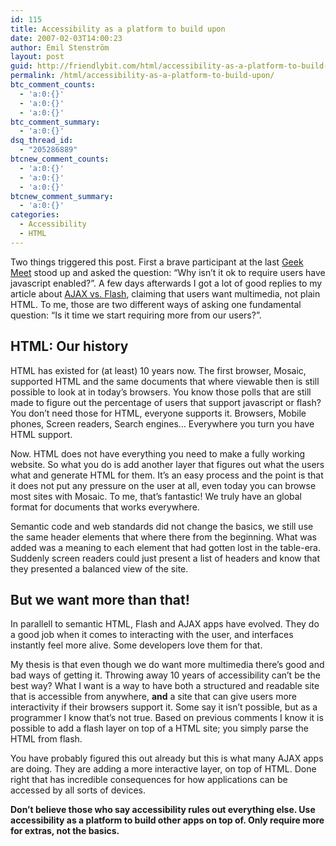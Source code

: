 ```yaml
---
id: 115
title: Accessibility as a platform to build upon
date: 2007-02-03T14:00:23
author: Emil Stenström
layout: post
guid: http://friendlybit.com/html/accessibility-as-a-platform-to-build-upon/
permalink: /html/accessibility-as-a-platform-to-build-upon/
btc_comment_counts:
  - 'a:0:{}'
  - 'a:0:{}'
  - 'a:0:{}'
btc_comment_summary:
  - 'a:0:{}'
dsq_thread_id:
  - "205286889"
btcnew_comment_counts:
  - 'a:0:{}'
  - 'a:0:{}'
  - 'a:0:{}'
btcnew_comment_summary:
  - 'a:0:{}'
categories:
  - Accessibility
  - HTML
---
```

Two things triggered this post. First a brave participant at the last [Geek Meet](http://www.robertnyman.com/geekmeet/) stood up and asked the question: &#8220;Why isn&#8217;t it ok to require users have javascript enabled?&#8221;. A few days afterwards I got a lot of good replies to my article about [AJAX vs. Flash](/js/flash-only-vs-ajax-sites/), claiming that users want multimedia, not plain HTML. To me, those are two different ways of asking one fundamental question: &#8220;Is it time we start requiring more from our users?&#8221;.

## HTML: Our history

HTML has existed for (at least) 10 years now. The first browser, Mosaic, supported HTML and the same documents that where viewable then is still possible to look at in today&#8217;s browsers. You know those polls that are still made to figure out the percentage of users that support javascript or flash? You don&#8217;t need those for HTML, everyone supports it. Browsers, Mobile phones, Screen readers, Search engines&#8230; Everywhere you turn you have HTML support.

Now. HTML does not have everything you need to make a fully working website. So what you do is add another layer that figures out what the users what and generate HTML for them. It&#8217;s an easy process and the point is that it does not put any pressure on the user at all, even today you can browse most sites with Mosaic. To me, that&#8217;s fantastic! We truly have an global format for documents that works everywhere.

Semantic code and web standards did not change the basics, we still use the same header elements that where there from the beginning. What was added was a meaning to each element that had gotten lost in the table-era. Suddenly screen readers could just present a list of headers and know that they presented a balanced view of the site.

## But we want more than that!

In parallell to semantic HTML, Flash and AJAX apps have evolved. They do a good job when it comes to interacting with the user, and interfaces instantly feel more alive. Some developers love them for that.

My thesis is that even though we do want more multimedia there&#8217;s good and bad ways of getting it. Throwing away 10 years of accessibility can&#8217;t be the best way? What I want is a way to have both a structured and readable site that is accessible from anywhere, **and** a site that can give users more interactivity if their browsers support it. Some say it isn&#8217;t possible, but as a programmer I know that&#8217;s not true. Based on previous comments I know it is possible to add a flash layer on top of a HTML site; you simply parse the HTML from flash.

You have probably figured this out already but this is what many AJAX apps are doing. They are adding a more interactive layer, on top of HTML. Done right that has incredible consequences for how applications can be accessed by all sorts of devices.

**Don&#8217;t believe those who say accessibility rules out everything else. Use accessibility as a platform to build other apps on top of. Only require more for extras, not the basics.**
